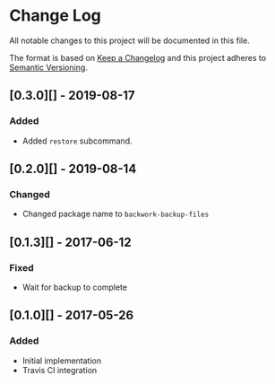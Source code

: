 # Change Log
All notable changes to this project will be documented in this file.

The format is based on [Keep a Changelog](http://keepachangelog.com/)
and this project adheres to [Semantic Versioning](http://semver.org/).


## [0.3.0][] - 2019-08-17
### Added

- Added `restore` subcommand.

## [0.2.0][] - 2019-08-14
### Changed

- Changed package name to `backwork-backup-files`

## [0.1.3][] - 2017-06-12
### Fixed
-   Wait for backup to complete

## [0.1.0][] - 2017-05-26
### Added
- Initial implementation
- Travis CI integration
